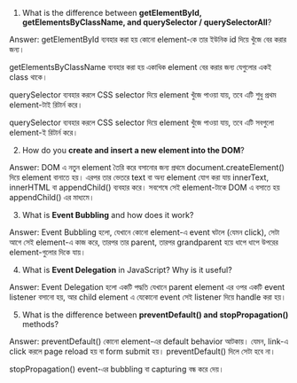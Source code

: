 1. What is the difference between **getElementById, getElementsByClassName, and querySelector / querySelectorAll**?

Answer:
getElementById ব্যবহার করা হয় কোনো element-কে তার ইউনিক id দিয়ে খুঁজে বের করার জন্য।

getElementsByClassName ব্যবহার করা হয় একাধিক element বের করার জন্য যেগুলোর একই class থাকে।

querySelector ব্যবহার করলে CSS selector দিয়ে element খুঁজে পাওয়া যায়, তবে এটি শুধু প্রথম element-টাই রিটার্ন করে।

querySelector ব্যবহার করলে CSS selector দিয়ে element খুঁজে পাওয়া যায়, তবে এটি সবগুলো
element-ই রিটার্ন করে।


2. How do you **create and insert a new element into the DOM**?

Answer:
DOM এ নতুন element তৈরি করে বসানোর জন্য প্রথমে document.createElement() দিয়ে element বানাতে হয়। এরপর তার ভেতরে text বা অন্য element যোগ করা যায় innerText, innerHTML বা appendChild() ব্যবহার করে। সবশেষে সেই element-টাকে DOM এ বসাতে হয় appendChild() এর মাধ্যমে।


3. What is **Event Bubbling** and how does it work?

Answer:
Event Bubbling হলো, যেখানে কোনো element-এ event ঘটলে (যেমন click), সেটা আগে সেই element-এ কাজ করে, তারপর তার parent, তারপর grandparent হয়ে ধাপে ধাপে উপরের element-গুলোর দিকে যায়।


4. What is **Event Delegation** in JavaScript? Why is it useful?

Answer:
Event Delegation হলো একটি পদ্ধতি যেখানে parent element এর ওপর একটি event listener বসানো হয়, আর child element এ যেকোনো event সেই listener দিয়ে handle করা হয়।

5. What is the difference between **preventDefault() and stopPropagation()** methods?

Answer:
preventDefault() কোনো element-এর default behavior আটকায়। যেমন, link-এ click করলে page reload হয় বা form submit হয়। preventDefault() দিলে সেটা হবে না।

stopPropagation() event-এর bubbling বা capturing বন্ধ করে দেয়।